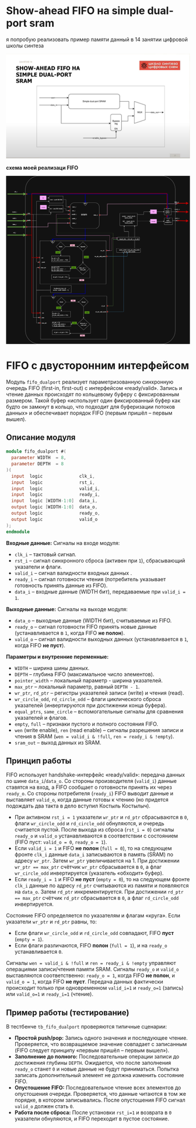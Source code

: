 # Show-ahead  FIFO на simple dual-port sram

я попробую реализовать пример памяти данный в 14 занятии цифровой школы синтеза

![example scheme](../../pic/ex_scheme_FIFO.png)




**схема моей реализаци FIFO**

![схема реализации](../../pic/my_fifo_scheme.drawio.png)


# FIFO с двусторонним интерфейсом

Модуль `fifo_dualport` реализует параметризованную синхронную очередь FIFO (first-in, first-out) с интерфейсом «ready/valid». Запись и чтение данных происходят по кольцевому буферу с фиксированным размером. Такой буфер «использует один фиксированный буфер как будто он замкнут в кольцо, что подходит для буферизации потоков данных» и обеспечивает порядок FIFO (первым пришёл – первым вышел).

## Описание модуля

```verilog
module fifo_dualport #(
  parameter WIDTH  = 8,
  parameter DEPTH  = 8
)(
  input  logic              clk_i,
  input  logic              rst_i,
  input  logic              valid_i,
  input  logic              ready_i,
  input  logic [WIDTH-1:0]  data_i,
  output logic [WIDTH-1:0]  data_o,
  output logic              ready_o,
  output logic              valid_o
);
endmodule
```

**Входные данные:** Сигналы на входе модуля:

* `clk_i` – тактовый сигнал.
* `rst_i` – сигнал синхронного сброса (активен при `1`), сбрасывающий указатели и флаги.
* `valid_i` – сигнал валидности входных данных .
* `ready_i` – сигнал готовности чтения (потребитель указывает готовность принять данные из FIFO).
* `data_i` – входные данные (WIDTH бит), передаваемые при `valid_i = 1`.

**Выходные данные:** Сигналы на выходе модуля:

* `data_o` – выходные данные (WIDTH бит), считываемые из FIFO.
* `ready_o` – сигнал готовности FIFO принять новые данные (устанавливается в `1`, когда FIFO **не полон**).
* `valid_o` – сигнал валидности выходных данных (устанавливается в `1`, когда FIFO **не пуст**).

**Параметры и внутренние переменные:**

* `WIDTH` – ширина шины данных.
* `DEPTH` – глубина FIFO (максимальное число элементов).
* `pointer_width` – локальный параметр - ширина указателей.
* `max_ptr` – локальный параметр, равный `DEPTH - 1`.
* `wr_ptr`, `rd_ptr` – регистры указателей записи (write) и чтения (read).
* `wr_circle_odd`, `rd_circle_odd` – флаги циклического сброса указателей (инвертируются при достижении конца буфера).
* `equal_ptrs`, `same_circle` – вспомогательные сигналы для сравнения указателей и флагов.
* `empty`, `full` – признаки пустого и полного состояния FIFO.
* `wen` (write enable), `ren` (read enable) – сигналы разрешения записи и чтения в SRAM (`wen = valid_i & !full`, `ren = ready_i & !empty`).
* `sram_out` – выход данных из SRAM.

## Принцип работы

FIFO использует handshake-интерфейс «ready/valid»: передача данных по шине `data_i`/`data_o`. Со стороны производителя (`valid_i`) данные ставятся на вход, а FIFO сообщает о готовности принять их через `ready_o`. Со стороны потребителя (`ready_i`) FIFO выводит данные и выставляет `valid_o`, когда данные готовы к чтению (но придется подождать два такта в дело вступил Костыль Костылыч).

* При активном `rst_i = 1` указатели `wr_ptr` и `rd_ptr` сбрасываются в `0`, флаги `wr_circle_odd` и `rd_circle_odd` обнуляются, и очередь считается пустой. После выхода из сброса (`rst_i = 0`) сигналы `ready_o` и `valid_o` устанавливаются в соответствии с состоянием (FIFO пуст: `valid_o = 0`, `ready_o = 1`).
* Если `valid_i = 1` и FIFO **не полон** (`full = 0`), то на следующем фронте `clk_i` данные `data_i` записываются в память (SRAM) по адресу `wr_ptr`. Затем `wr_ptr` увеличивается на 1. При достижении `wr_ptr == max_ptr` счётчик `wr_ptr` сбрасывается в `0`, а флаг `wr_circle_odd` инвертируется (указатель «обходит» буфер).
* Если `ready_i = 1` и FIFO **не пуст** (`empty = 0`), то на следующем фронте `clk_i` данные по адресу `rd_ptr` считываются из памяти и появляются на `data_o`. Затем `rd_ptr` инкрементируется. При достижении `rd_ptr == max_ptr` счётчик `rd_ptr` сбрасывается в `0`, а флаг `rd_circle_odd` инвертируется.

Состояние FIFO определяется по указателям и флагам «круга». Если указатели `wr_ptr` и `rd_ptr` равны, то:

* Если флаги `wr_circle_odd` и `rd_circle_odd` совпадают, FIFO **пуст** (`empty = 1`).
* Если флаги различаются, FIFO **полон** (`full = 1`), и на `ready_o` устанавливается `0`.

Сигналы `wen = valid_i & !full` и `ren = ready_i & !empty` управляют операциями записи/чтения памяти SRAM. Сигналы `ready_o` и `valid_o` выставляются соответственно: `ready_o = 1`, когда FIFO **не полон**, и `valid_o = 1`, когда FIFO **не пуст**. Передача данных фактически происходит только при одновременном `valid_i=1` и `ready_o=1` (запись) или `valid_o=1` и `ready_i=1` (чтение).


## Пример работы (тестирование)

В тестбенче `tb_fifo_dualport` проверяются типичные сценарии:

* **Простой push/pop:** Запись одного значения и последующее чтение. Проверяется, что возвращаемое значение совпадает с записанным (FIFO следует принципу «первым пришёл – первым вышел»).
* **Заполнение до полного:** Последовательные операции записи до достижения глубины `DEPTH`. Ожидается, что после заполнения `ready_o` станет `0` и новые данные не будут приниматься. Попытка записать дополнительный элемент не должна изменить состояние FIFO.
* **Опустошение FIFO:** Последовательное чтение всех элементов до опустошения очереди. Проверяется, что данные читаются в том же порядке, в котором записывались. После опустошения FIFO сигнал `valid_o` должен стать `0`.
* **Работа после сброса:** После установки `rst_i=1` и возврата в `0` указатели обнуляются, и FIFO переходит в пустое состояние.
